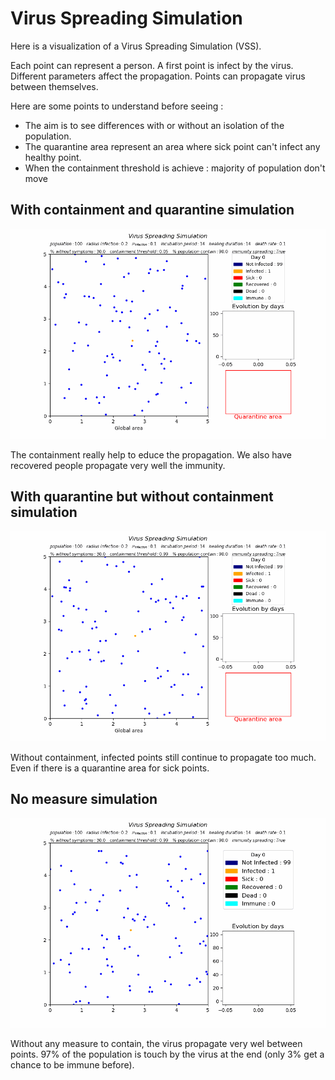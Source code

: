 # Virus Spreading Simulation

Here is a visualization of a Virus Spreading Simulation (VSS).

Each point can represent a person. A first point is infect by the virus.
Different parameters affect the propagation. Points can propagate virus between themselves.

Here are some points to understand before seeing :
- The aim is to see differences with or without an isolation of the population.
- The quarantine area represent an area where sick point can't infect any healthy point.
- When the containment threshold is achieve : majority of population don't move


## With containment and quarantine simulation

![](https://github.com/vinc-r/VirusSpreadingSimulation/blob/master/quarantine_and_containment_result.gif?raw=true)

The containment really help to educe the propagation. We also have recovered people propagate very well the immunity.

## With quarantine but without containment simulation

![](https://github.com/vinc-r/VirusSpreadingSimulation/blob/master/only_quarantine_result.gif?raw=true)

Without containment, infected points still continue to propagate too much. Even if there is a quarantine area for sick points.

## No measure simulation

![](https://github.com/vinc-r/VirusSpreadingSimulation/blob/master/no_measure_result.gif?raw=true)

Without any measure to contain, the virus propagate very wel between points. 97% of the population is touch by the virus at the end (only 3% get a chance to be immune before).